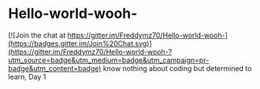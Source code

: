 # Hello-world-wooh-

[![Join the chat at https://gitter.im/Freddymz70/Hello-world-wooh-](https://badges.gitter.im/Join%20Chat.svg)](https://gitter.im/Freddymz70/Hello-world-wooh-?utm_source=badge&utm_medium=badge&utm_campaign=pr-badge&utm_content=badge)
know nothing about coding but determined to learn, Day 1
